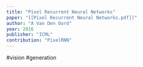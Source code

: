 ```yaml
---
title: "Pixel Recurrent Neural Networks"
paper: "[[Pixel Recurrent Neural Networks.pdf]]"
author: "A Van Den Oord"
year: 2016
publisher: "ICML"
contribution: "PixelRNN"
---
```

#vision #generation 